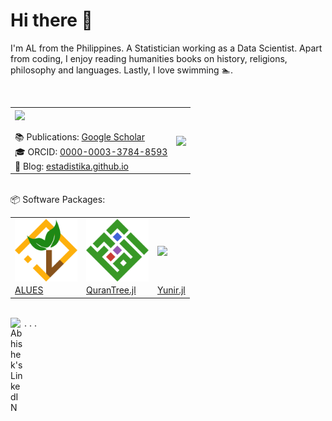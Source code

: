 # Hi there 👋
<p>I'm AL from the Philippines. A Statistician working as a Data Scientist. Apart from coding, I enjoy reading humanities books on history, religions, philosophy and languages. Lastly, I love swimming 🏊. 
</p>
<br/>
<table>
  <tbody>
    <tr>
      <td>
        <a href="https://github.com/alstat">
          <img align="center" src="https://github-readme-stats.vercel.app/api?username=alstat&count_private=true&show_icons=true&theme=algolia" />
        </a><br/><br/>
        📚 Publications: <a href="https://scholar.google.com/citations?user=CQq7qi0AAAAJ&hl=en&authuser=2">Google Scholar</a><br/>
        🎓 ORCID: <a href="https://orcid.org/0000-0003-3784-8593">0000-0003-3784-8593</a><br/>
        📝 Blog: <a href="https://estadistika.github.io/">estadistika.github.io</a>
      </td>
      <td>
        <a href="https://github.com/alstat">
          <img align="center" src="https://github-readme-stats.vercel.app/api/top-langs/?username=alstat&hide=jupyter%20notebook,tex&theme=algolia" />
        </a>
      </td>
    </tr>
  </tbody>
</table>
<br/>
📦 Software Packages:<br/>
<table>
  <tr>
    <td>
      <img src="https://github.com/alstat/ALUES/blob/087a34118d9da6456491ddefa69c2a7baf6c84a4/docs/logo.svg" align="center" width="100"/>
    </td>
    <td><img src="https://github.com/alstat/QuranTree.jl/blob/e15b39addbca5fe1c68fb3b1be773cb84eb83ed1/docs/src/assets/logo.png" align="center" width="100"/>
    </td>
     <td>
      <img src="https://github.com/alstat/Yunir.jl/blob/c531f3b51f3c569234b967f48617f89bd644cedb/docs/src/assets/logo.png" align="center" width="100"/>
    </td>
  </tr>  
  
  <tr>
    <td><a href="https://github.com/alstat/ALUES">ALUES</a></td>
    <td><a href="https://github.com/alstat/QuranTree.jl">QuranTree.jl</a></td>
    <td><a href="https://github.com/alstat/Yunir.jl">Yunir.jl</a></td>
  </tr>  
</table>
<br>
<a href="https://www.linkedin.com/in/al-ahmadgaid-asaad-68613a44/">
  <img align="left" alt="Abhishek's LinkedIN" width="22px" src="https://raw.githubusercontent.com/peterthehan/peterthehan/master/assets/linkedin.svg" />
</a> . . .
